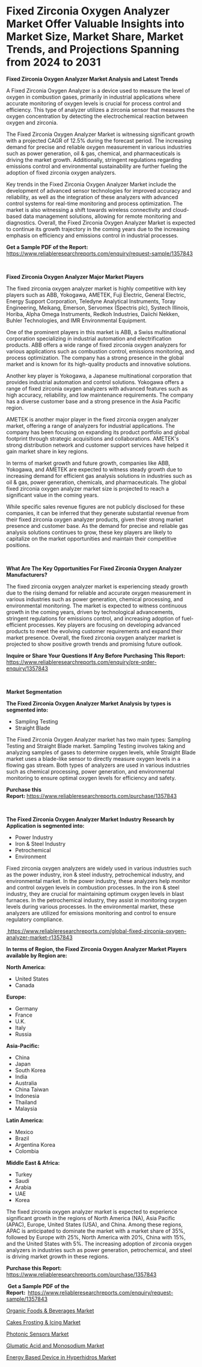 <p><h1>Fixed Zirconia Oxygen Analyzer Market Offer Valuable Insights into Market Size, Market Share, Market Trends, and Projections Spanning from 2024 to 2031</h1></p><p><strong>Fixed Zirconia Oxygen Analyzer Market Analysis and Latest Trends</strong></p>
<p><p>A Fixed Zirconia Oxygen Analyzer is a device used to measure the level of oxygen in combustion gases, primarily in industrial applications where accurate monitoring of oxygen levels is crucial for process control and efficiency. This type of analyzer utilizes a zirconia sensor that measures the oxygen concentration by detecting the electrochemical reaction between oxygen and zirconia.</p><p>The Fixed Zirconia Oxygen Analyzer Market is witnessing significant growth with a projected CAGR of 12.5% during the forecast period. The increasing demand for precise and reliable oxygen measurement in various industries such as power generation, oil & gas, chemical, and pharmaceuticals is driving the market growth. Additionally, stringent regulations regarding emissions control and environmental sustainability are further fueling the adoption of fixed zirconia oxygen analyzers.</p><p>Key trends in the Fixed Zirconia Oxygen Analyzer Market include the development of advanced sensor technologies for improved accuracy and reliability, as well as the integration of these analyzers with advanced control systems for real-time monitoring and process optimization. The market is also witnessing a shift towards wireless connectivity and cloud-based data management solutions, allowing for remote monitoring and diagnostics. Overall, the Fixed Zirconia Oxygen Analyzer Market is expected to continue its growth trajectory in the coming years due to the increasing emphasis on efficiency and emissions control in industrial processes.</p></p>
<p><strong>Get a Sample PDF of the Report:&nbsp;</strong> <a href="https://www.reliableresearchreports.com/enquiry/request-sample/1357843">https://www.reliableresearchreports.com/enquiry/request-sample/1357843</a></p>
<p>&nbsp;</p>
<p><strong>Fixed Zirconia Oxygen Analyzer Major Market Players</strong></p>
<p><p>The fixed zirconia oxygen analyzer market is highly competitive with key players such as ABB, Yokogawa, AMETEK, Fuji Electric, General Electric, Energy Support Corporation, Teledyne Analytical Instruments, Toray Engineering, Meikang, Emerson, Servomex (Spectris plc), Systech Illinois, Horiba, Alpha Omega Instruments, Redkoh Industries, Daiichi Nekken, Buhler Technologies, and IMR Environmental Equipment.</p><p>One of the prominent players in this market is ABB, a Swiss multinational corporation specializing in industrial automation and electrification products. ABB offers a wide range of fixed zirconia oxygen analyzers for various applications such as combustion control, emissions monitoring, and process optimization. The company has a strong presence in the global market and is known for its high-quality products and innovative solutions.</p><p>Another key player is Yokogawa, a Japanese multinational corporation that provides industrial automation and control solutions. Yokogawa offers a range of fixed zirconia oxygen analyzers with advanced features such as high accuracy, reliability, and low maintenance requirements. The company has a diverse customer base and a strong presence in the Asia Pacific region.</p><p>AMETEK is another major player in the fixed zirconia oxygen analyzer market, offering a range of analyzers for industrial applications. The company has been focusing on expanding its product portfolio and global footprint through strategic acquisitions and collaborations. AMETEK's strong distribution network and customer support services have helped it gain market share in key regions.</p><p>In terms of market growth and future growth, companies like ABB, Yokogawa, and AMETEK are expected to witness steady growth due to increasing demand for efficient gas analysis solutions in industries such as oil & gas, power generation, chemicals, and pharmaceuticals. The global fixed zirconia oxygen analyzer market size is projected to reach a significant value in the coming years.</p><p>While specific sales revenue figures are not publicly disclosed for these companies, it can be inferred that they generate substantial revenue from their fixed zirconia oxygen analyzer products, given their strong market presence and customer base. As the demand for precise and reliable gas analysis solutions continues to grow, these key players are likely to capitalize on the market opportunities and maintain their competitive positions.</p></p>
<p>&nbsp;</p>
<p><strong>What Are The Key Opportunities For Fixed Zirconia Oxygen Analyzer Manufacturers?</strong></p>
<p><p>The fixed zirconia oxygen analyzer market is experiencing steady growth due to the rising demand for reliable and accurate oxygen measurement in various industries such as power generation, chemical processing, and environmental monitoring. The market is expected to witness continuous growth in the coming years, driven by technological advancements, stringent regulations for emissions control, and increasing adoption of fuel-efficient processes. Key players are focusing on developing advanced products to meet the evolving customer requirements and expand their market presence. Overall, the fixed zirconia oxygen analyzer market is projected to show positive growth trends and promising future outlook.</p></p>
<p><strong>Inquire or Share Your Questions If Any Before Purchasing This Report:</strong> <a href="https://www.reliableresearchreports.com/enquiry/pre-order-enquiry/1357843">https://www.reliableresearchreports.com/enquiry/pre-order-enquiry/1357843</a></p>
<p>&nbsp;</p>
<p><strong>Market Segmentation</strong></p>
<p><strong>The Fixed Zirconia Oxygen Analyzer Market Analysis by types is segmented into:</strong></p>
<p><ul><li>Sampling Testing</li><li>Straight Blade</li></ul></p>
<p><p>The Fixed Zirconia Oxygen Analyzer market has two main types: Sampling Testing and Straight Blade market. Sampling Testing involves taking and analyzing samples of gases to determine oxygen levels, while Straight Blade market uses a blade-like sensor to directly measure oxygen levels in a flowing gas stream. Both types of analyzers are used in various industries such as chemical processing, power generation, and environmental monitoring to ensure optimal oxygen levels for efficiency and safety.</p></p>
<p><strong>Purchase this Report:&nbsp;</strong><a href="https://www.reliableresearchreports.com/purchase/1357843">https://www.reliableresearchreports.com/purchase/1357843</a></p>
<p>&nbsp;</p>
<p><strong>The Fixed Zirconia Oxygen Analyzer Market Industry Research by Application is segmented into:</strong></p>
<p><ul><li>Power Industry</li><li>Iron & Steel Industry</li><li>Petrochemical</li><li>Environment</li></ul></p>
<p><p>Fixed zirconia oxygen analyzers are widely used in various industries such as the power industry, iron & steel industry, petrochemical industry, and environmental market. In the power industry, these analyzers help monitor and control oxygen levels in combustion processes. In the iron & steel industry, they are crucial for maintaining optimum oxygen levels in blast furnaces. In the petrochemical industry, they assist in monitoring oxygen levels during various processes. In the environmental market, these analyzers are utilized for emissions monitoring and control to ensure regulatory compliance.</p></p>
<p><a href="https://www.reliableresearchreports.com/global-fixed-zirconia-oxygen-analyzer-market-r1357843">&nbsp;https://www.reliableresearchreports.com/global-fixed-zirconia-oxygen-analyzer-market-r1357843</a></p>
<p><strong>In terms of Region, the Fixed Zirconia Oxygen Analyzer Market Players available by Region are:</strong></p>
<p>
    <p> <strong> North America: </strong>
        <ul>
            <li>United States</li>
            <li>Canada</li>
        </ul>
        </p> 
    <p> <strong> Europe: </strong>
        <ul>
            <li>Germany</li>
            <li>France</li>
            <li>U.K.</li>
            <li>Italy</li>
            <li>Russia</li>
        </ul>
        </p> 
    <p> <strong> Asia-Pacific: </strong>
        <ul>
            <li>China</li>
            <li>Japan</li>
            <li>South Korea</li>
            <li>India</li>
            <li>Australia</li>
            <li>China Taiwan</li>
            <li>Indonesia</li>
            <li>Thailand</li>
            <li>Malaysia</li>
        </ul>
        </p> 
    <p> <strong> Latin America: </strong>
        <ul>
            <li>Mexico</li>
            <li>Brazil</li>
            <li>Argentina Korea</li>
            <li>Colombia</li>
        </ul>
        </p> 
    <p> <strong> Middle East & Africa: </strong>
        <ul>
            <li>Turkey</li>
            <li>Saudi</li>
            <li>Arabia</li>
            <li>UAE</li>
            <li>Korea</li>
        </ul>
    </p>
    </p>
<p><p>The fixed zirconia oxygen analyzer market is expected to experience significant growth in the regions of North America (NA), Asia Pacific (APAC), Europe, United States (USA), and China. Among these regions, APAC is anticipated to dominate the market with a market share of 35%, followed by Europe with 25%, North America with 20%, China with 15%, and the United States with 5%. The increasing adoption of zirconia oxygen analyzers in industries such as power generation, petrochemical, and steel is driving market growth in these regions.</p></p>
<p><strong>Purchase this Report: </strong><a href="https://www.reliableresearchreports.com/purchase/1357843">https://www.reliableresearchreports.com/purchase/1357843</a></p>
<p>&nbsp;<strong>Get a Sample PDF of the Report:&nbsp;&nbsp;</strong><a href="https://www.reliableresearchreports.com/enquiry/request-sample/1357843">https://www.reliableresearchreports.com/enquiry/request-sample/1357843</a></p>
<p><strong></strong></p>
<p><p><a href="https://github.com/hdicirhd4/Market-Research-Report-List-1/blob/main/organic-foods-beverages-market.md">Organic Foods & Beverages Market</a></p><p><a href="https://medium.com/@brendamoreno1988/strategic-insights-into-global-cakes-frosting-icing-market-trends-2024-2031-covered-in-106-0d39e09c6d30">Cakes Frosting & Icing Market</a></p><p><a href="https://issuu.com/reportprime-2/docs/photonic-sensors-market-size-2030.pptx">Photonic Sensors Market</a></p><p><a href="https://github.com/IkeSchumm04/Market-Research-Report-List-1/blob/main/glumatic-acid-and-monosodium-market.md">Glumatic Acid and Monosodium Market</a></p><p><a href="https://medium.com/@sarahhopkins94/strategic-insights-into-global-energy-based-device-in-hyperhidros-market-trends-2024-2031-e37818198798">Energy Based Device in Hyperhidros Market</a></p></p>
